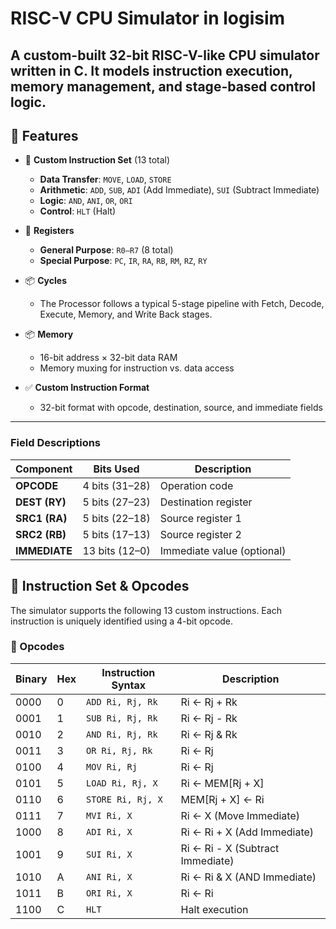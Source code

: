 # RISC-V CPU Simulator in logisim

A custom-built 32-bit RISC-V-like CPU simulator written in C. It models instruction execution, memory management, and stage-based control logic. 
---

## 🚀 Features

- 🧮 **Custom Instruction Set** (13 total)
  - **Data Transfer**: `MOVE`, `LOAD`, `STORE`
  - **Arithmetic**: `ADD`, `SUB`, `ADI` (Add Immediate), `SUI` (Subtract Immediate)
  - **Logic**: `AND`, `ANI`, `OR`, `ORI`
  - **Control**: `HLT` (Halt)

- 🔧 **Registers**
  - **General Purpose**: `R0–R7` (8 total)
  - **Special Purpose**: `PC`, `IR`, `RA`, `RB`, `RM`, `RZ`, `RY`
  

- 📦 **Cycles**
  - The Processor follows a typical 5-stage pipeline with Fetch, Decode, Execute, Memory, and Write Back stages.


- 📦 **Memory**
  - 16-bit address × 32-bit data RAM
  - Memory muxing for instruction vs. data access

- ✅ **Custom Instruction Format**
  - 32-bit format with opcode, destination, source, and immediate fields

---

### Field Descriptions

| Component     | Bits Used     | Description                |
|---------------|---------------|----------------------------|
| **OPCODE**    | 4 bits (31–28) | Operation code             |
| **DEST (RY)** | 5 bits (27–23) | Destination register       |
| **SRC1 (RA)** | 5 bits (22–18) | Source register 1          |
| **SRC2 (RB)** | 5 bits (17–13) | Source register 2          |
| **IMMEDIATE** | 13 bits (12–0) | Immediate value (optional) |

## 📘 Instruction Set & Opcodes

The simulator supports the following 13 custom instructions. Each instruction is uniquely identified using a 4-bit opcode.

### 🧮 Opcodes

| Binary | Hex | Instruction Syntax      | Description                        |
|--------|-----|--------------------------|------------------------------------|
| 0000   | 0   | `ADD Ri, Rj, Rk`         | Ri ← Rj + Rk                       |
| 0001   | 1   | `SUB Ri, Rj, Rk`         | Ri ← Rj - Rk                       |
| 0010   | 2   | `AND Ri, Rj, Rk`         | Ri ← Rj & Rk                       |
| 0011   | 3   | `OR Ri, Rj, Rk`          | Ri ← Rj | Rk                       |
| 0100   | 4   | `MOV Ri, Rj`             | Ri ← Rj                            |
| 0101   | 5   | `LOAD Ri, Rj, X`         | Ri ← MEM[Rj + X]                   |
| 0110   | 6   | `STORE Ri, Rj, X`        | MEM[Rj + X] ← Ri                   |
| 0111   | 7   | `MVI Ri, X`              | Ri ← X (Move Immediate)            |
| 1000   | 8   | `ADI Ri, X`              | Ri ← Ri + X (Add Immediate)        |
| 1001   | 9   | `SUI Ri, X`              | Ri ← Ri - X (Subtract Immediate)   |
| 1010   | A   | `ANI Ri, X`              | Ri ← Ri & X (AND Immediate)        |
| 1011   | B   | `ORI Ri, X`              | Ri ← Ri | X (OR Immediate)         |
| 1100   | C   | `HLT`                    | Halt execution                     |
